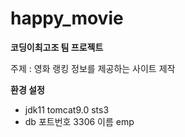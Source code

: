 # happy_movie
**코딩이최고조 팀 프로젝트**


주제 : 영화 랭킹 정보를 제공하는 사이트 제작

**환경 설정**

- jdk11 tomcat9.0 sts3
- db 포트번호 3306 이름 emp
